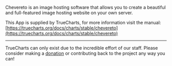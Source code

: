 Chevereto is an image hosting software that allows you to create a beautiful and full-featured image hosting website on your own server.

This App is supplied by TrueCharts, for more information visit the manual: [https://truecharts.org/docs/charts/stable/chevereto](https://truecharts.org/docs/charts/stable/chevereto)

---

TrueCharts can only exist due to the incredible effort of our staff.
Please consider making a [donation](https://truecharts.org/docs/about/sponsor) or contributing back to the project any way you can!
